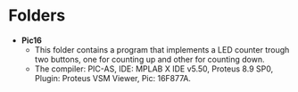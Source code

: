 <h1> Folders
</h1>

- **Pic16**
  - This folder contains a program that implements a LED counter trough two buttons, one for counting up and other for counting down.
  - The compiler: PIC-AS, IDE: MPLAB X IDE v5.50, Proteus 8.9 SP0, Plugin: Proteus VSM Viewer, Pic: 16F877A.